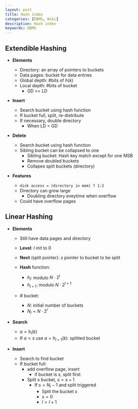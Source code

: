 ```yaml
---
layout: post
title: Hash index
categories: [DBMS, Wiki]
description: Hash index
keywords: DBMS
---
```


## Extendible Hashing

- **Elements**
  - Directory: an array of pointers to buckets
  - Data pages: bucket for data entries
  - Global depth: #bits of $h(k)$
  - Local depth: #bits of bucket
    - GD >= LD

- **Insert**
  - Search bucket using hash function
  - If bucket full, split, re-distribute
  - If necessary, double directory
    - When LD = GD

- **Delete**
  - Search bucket using hash function
  - Sibling bucket can be collapsed to one
    - Sibling bucket: Hash key match except for one MSB
    - Remove doubled buckets
    - Collapes split buckets (directory)

- **Features**
  - `disk access = (directory in mem) ? 1:2`
  - Directory can grow large
    - Doubling directory eveytime when overflow
  - Could have overflow pages

## Linear Hashing

- **Elements**
  - Still have data pages and directory
  - **Level**: $l$ init to 0
  - **Next** (split pointer): $s$ pointer to bucket to be split
  - **Hash** function:
    - $h_{l}$: modulo $N\cdot 2^{l}$
    - $h_{l+1}$: modulo $N\cdot 2^{l+1}$

  - \# bucket:
    - $N$: initial number of buckets
    - $N_{l} = N\cdot 2^{l}$

- **Search**
  - $a = h_l(k)$
  - If $a<s$ use $a = h_{l+1}(k)$: splitted bucket
- **Insert**
  - Search to find bucket
  - If bucket full:
    - add overflow page, insert
      - if bucket is $s$, split first
    - Split $s$ bucket, $s = s+1$
      - If $s = N_l-1$ and split triggered
        - Split the bucket $s$
        - $s = 0$
        - $l = l+1$
  